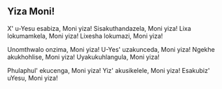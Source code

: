 ## Yiza Moni!

X' u-Yesu esabiza, Moni yiza!
Sisakuthandazela, Moni yiza!
Lixa lokumamkela, Moni yiza!
Lixesha lokumazi, Moni yiza!

Unomthwalo onzima, Moni yiza!
U-Yes' uzakunceda, Moni yiza!
Ngekhe akukhohlise, Moni yiza!
Uyakukuhlangula, Moni yiza!

Phulaphul' ekucenga, Moni yiza!
Yiz' akusikelele, Moni yiza!
Esakubiz' uYesu, Moni yiza!

